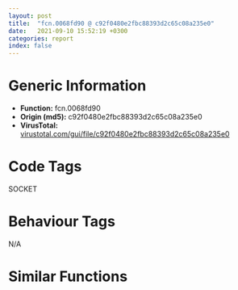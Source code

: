 ```yaml
---
layout: post
title:  "fcn.0068fd90 @ c92f0480e2fbc88393d2c65c08a235e0"
date:   2021-09-10 15:52:19 +0300
categories: report
index: false
---
```


# Generic Information
- **Function:** fcn.0068fd90
- **Origin (md5):** c92f0480e2fbc88393d2c65c08a235e0
- **VirusTotal:** [virustotal.com/gui/file/c92f0480e2fbc88393d2c65c08a235e0][virustotal_ref]

# Code Tags
<span class="tag" id="SOCKET">SOCKET</span>


# Behaviour Tags
<span class="bhv-tag" id="na">N/A</span>

# Similar Functions
<script type="text/javascript" src="https://www.gstatic.com/charts/loader.js"></script>
<script type="text/javascript">

    google.charts.load('current', {'packages':['corechart']});
    google.charts.setOnLoadCallback(drawChart);

    function drawChart() {
    var data = new google.visualization.DataTable();
        data.addColumn('number', 'X');
        data.addColumn('number', 'Y');
        data.addColumn({type: 'string', role: 'tooltip', 'p': {'html': true}});
        data.addColumn({'type': 'string', 'role': 'style'});
        
        data.addRows([
    [-321.1231994628906, 307.91094970703125, '<b><a href="/report/fcn.0068fd90@c92f0480e2fbc88393d2c65c08a235e0">fcn.0068fd90</a><br>@c92f0480e2fbc88393d2c65c08a235e0</b><br>push esi<br>push ebx<br>sub esp, 0x434<br>lea eax, [esp+0x2c]<br>mov dword[esp], 0x202<br>mov dword[esp+4], eax<br>call dword[sym.imp.WS2_32.dll_WSAStartup]<br>sub esp, 8<br>test eax, eax<br>jne 0x68ffdb<br>mov dword[esp+8], 0x83c154<br>mov dword[esp+4], 0<br>mov dword[esp], str.0.0.0.0<br>call fcn.0066c520<br>test eax, eax<br>jne 0x68ffaa<br>mov dword[esp+8], 0x83c138<br>mov dword[esp+4], 0<br>mov dword[esp], 0x7b855b<br>call fcn.0066c590<br>test eax, eax<br>jne 0x68ffaa<br>mov dword[esp+8], 0<br>mov dword[esp+4], 1<br>mov dword[esp], 2<br>mov esi, dword[sym.imp.WS2_32.dll_socket]<br>call esi<br>sub esp, 0xc<br>cmp eax, 0xffffffff<br>mov ebx, eax<br>je 0x68ff40<br>lea eax, [esp+0x28]<br>mov dword[esp+0x28], 0x274<br>mov dword[esp+8], 0x2005<br>mov dword[esp+4], 0xffff<br>mov dword[esp], ebx<br>mov dword[esp+0x10], eax<br>lea eax, [esp+0x1bc]<br>mov dword[esp+0xc], eax<br>call dword[sym.imp.WS2_32.dll_getsockopt]<br>sub esp, 0x14<br>cmp eax, 0xffffffff<br>je 0x68ffaf<br>test byte[esp+0x1be], 2<br>je 0x68ff20<br>mov dword[esp], ebx<br>call dword[sym.imp.WS2_32.dll_closesocket]<br>sub esp, 4<br>cmp eax, 0xffffffff<br>je 0x68ffc5<br>mov dword[esp+8], 0<br>mov dword[esp+4], 1<br>mov dword[esp], 0x17<br>call esi<br>sub esp, 0xc<br>cmp eax, 0xffffffff<br>mov ebx, eax<br>je 0x68ff80<br>lea eax, [esp+0x28]<br>mov dword[esp+0x28], 0x274<br>mov dword[esp+8], 0x2005<br>mov dword[esp+4], 0xffff<br>mov dword[esp], ebx<br>mov dword[esp+0x10], eax<br>lea eax, [esp+0x1bc]<br>mov dword[esp+0xc], eax<br>call dword[sym.imp.WS2_32.dll_getsockopt]<br>sub esp, 0x14<br>cmp eax, 0xffffffff<br>je 0x68ffaf<br>test byte[esp+0x1be], 2<br>je 0x68ff30<br>mov dword[esp], ebx<br>call dword[sym.imp.WS2_32.dll_closesocket]<br>sub esp, 4<br>cmp eax, 0xffffffff<br>je 0x68ffc5<br>add esp, 0x434<br>pop ebx<br>pop esi<br>ret <br>mov dword[0x83c168], 1<br>jmp 0x68fe7b<br>mov dword[0x83c164], 1<br>jmp 0x68ff01<br>mov ebx, dword[sym.imp.WS2_32.dll_WSAGetLastError]<br>call ebx<br>lea edx, [eax-0x273b]<br>cmp edx, 1<br>jbe 0x68fe90<br>sub eax, 0x273e<br>cmp eax, 1<br>jbe 0x68fe90<br>call ebx<br>mov dword[esp+4], str.socket<br>mov dword[esp], eax<br>call fcn.0066e2e0<br>mov esi, esi<br>lea edi, [edi]<br>mov ebx, dword[sym.imp.WS2_32.dll_WSAGetLastError]<br>call ebx<br>lea edx, [eax-0x273b]<br>cmp edx, 1<br>jbe 0x68ff16<br>sub eax, 0x273e<br>cmp eax, 1<br>ja 0x68ff65<br>add esp, 0x434<br>pop ebx<br>pop esi<br>ret <br>call sub.msvcrt.dll_abort<br>call dword[sym.imp.WS2_32.dll_WSAGetLastError]<br>mov dword[esp+4], str.getsockopt<br>mov dword[esp], eax<br>call fcn.0066e2e0<br>call dword[sym.imp.WS2_32.dll_WSAGetLastError]<br>mov dword[esp+4], str.closesocket<br>mov dword[esp], eax<br>call fcn.0066e2e0<br>mov dword[esp+4], str.WSAStartup<br>mov dword[esp], eax<br>call fcn.0066e2e0<br>nop <br>lea esi, [esi]<br><eoc> ', 'point { fill-color: #e0440e; }'],
[-104.1015396118164, 23.5976619720459, '<b><a href="/report/fcn.0068c9c0@c92f0480e2fbc88393d2c65c08a235e0">fcn.0068c9c0</a><br>@c92f0480e2fbc88393d2c65c08a235e0</b><br>push edi<br>push esi<br>push ebx<br>sub esp, 0x50<br>mov esi, dword[esp+0x60]<br>mov edi, dword[esp+0x64]<br>mov eax, dword[esi+0x2c]<br>and eax, 0x1000200<br>cmp eax, 0x200<br>je 0x68cad0<br>mov dword[esp], 4<br>mov ecx, 0x1c<br>mov edx, 0x83c138<br>mov eax, esi<br>call fcn.0068bda0<br>test eax, eax<br>mov ebx, eax<br>jne 0x68cae0<br>mov edx, dword[esp+0x68]<br>mov dword[esp+0x20], 0<br>mov dword[esp+0x24], 0<br>mov dword[esp+0x28], 0<br>mov dword[esp+0x2c], 0<br>mov dword[esp+0x30], 0<br>test edx, edx<br>je 0x68ca5b<br>lea eax, [esp+0x34]<br>mov dword[esp+4], 0<br>mov dword[esp+8], eax<br>mov eax, dword[esp+0x68]<br>mov dword[esp], eax<br>call fcn.0066c590<br>test eax, eax<br>jne 0x68cad0<br>mov eax, dword[esp+0x4c]<br>mov dword[esp+0x30], eax<br>mov eax, dword[edi+8]<br>mov dword[esp+0x20], eax<br>mov eax, dword[edi+0xc]<br>mov dword[esp+0x24], eax<br>mov eax, dword[edi+0x10]<br>mov dword[esp+0x28], eax<br>mov eax, dword[edi+0x14]<br>mov dword[esp+0x2c], eax<br>mov eax, dword[esp+0x6c]<br>test eax, eax<br>je 0x68caf3<br>cmp dword[esp+0x6c], 1<br>jne 0x68cad0<br>mov eax, 0xc<br>lea edx, [esp+0x20]<br>mov dword[esp+0x10], 0x14<br>mov dword[esp+8], eax<br>mov dword[esp+4], 0x29<br>mov dword[esp+0xc], edx<br>mov eax, dword[esi+0x38]<br>mov dword[esp], eax<br>call dword[sym.imp.WS2_32.dll_setsockopt]<br>sub esp, 0x14<br>cmp eax, 0xffffffff<br>jne 0x68cad5<br>call dword[sym.imp.WS2_32.dll_WSAGetLastError]<br>mov dword[esp], eax<br>call fcn.0066e3a0<br>mov ebx, eax<br>jmp 0x68cad5<br>mov ebx, 0xfffff019<br>add esp, 0x50<br>mov eax, ebx<br>pop ebx<br>pop esi<br>pop edi<br>ret <br>mov dword[esp], eax<br>call fcn.0066e3a0<br>add esp, 0x50<br>mov ebx, eax<br>mov eax, ebx<br>pop ebx<br>pop esi<br>pop edi<br>ret <br>mov eax, 0xd<br>jmp 0x68ca8b<br><eoc> ', 'null'],
[33.602081298828125, 353.6929016113281, '<b><a href="/report/fcn.004bf9d0@c92f0480e2fbc88393d2c65c08a235e0">fcn.004bf9d0</a><br>@c92f0480e2fbc88393d2c65c08a235e0</b><br>push esi<br>push ebx<br>sub esp, 0x34<br>mov ebx, dword[esp+0x40]<br>mov dword[esp+0x24], 1<br>mov dword[esp+0x2c], 4<br>cmp ebx, 0xffffffff<br>je 0x4bfa91<br>lea eax, [esp+0x2c]<br>mov dword[esp+8], 0x1008<br>mov dword[esp+4], 0xffff<br>mov dword[esp], ebx<br>mov dword[esp+0x10], eax<br>lea eax, [esp+0x28]<br>mov dword[esp+0xc], eax<br>call dword[sym.imp.WS2_32.dll_getsockopt]<br>sub esp, 0x14<br>test eax, eax<br>jne 0x4bfa2d<br>cmp dword[esp+0x2c], 4<br>je 0x4bfad0<br>call dword[sym.imp.WS2_32.dll_WSAGetLastError]<br>mov dword[esp+0x10], 0xda<br>mov dword[esp+8], eax<br>xor esi, esi<br>mov dword[esp+0xc], str.crypto_bio_b_sock2.c<br>mov dword[esp+4], 0xf<br>mov dword[esp], 2<br>call fcn.004f6fb0<br>mov dword[esp+0x10], 0xdb<br>mov dword[esp+0xc], str.crypto_bio_b_sock2.c<br>mov dword[esp+8], 0x86<br>mov dword[esp+4], 0x8b<br>mov dword[esp], 0x20<br>call fcn.004f6fb0<br>add esp, 0x34<br>mov eax, esi<br>pop ebx<br>pop esi<br>ret <br>mov dword[esp+0x10], 0xd3<br>mov dword[esp+0xc], str.crypto_bio_b_sock2.c<br>xor esi, esi<br>mov dword[esp+8], 0x87<br>mov dword[esp+4], 0x8b<br>mov dword[esp], 0x20<br>call fcn.004f6fb0<br>add esp, 0x34<br>mov eax, esi<br>pop ebx<br>pop esi<br>ret <br>mov eax, dword[esp+0x48]<br>mov dword[esp], ebx<br>shr eax, 3<br>and eax, 1<br>mov dword[esp+4], eax<br>call fcn.004bf420<br>test eax, eax<br>mov esi, eax<br>je 0x4bfa89<br>test byte[esp+0x48], 4<br>jne 0x4bfc15<br>test byte[esp+0x48], 0x10<br>jne 0x4bfb80<br>mov eax, dword[esp+0x44]<br>mov dword[esp], eax<br>call fcn.004bbde0<br>cmp eax, 0x17<br>je 0x4bfcb0<br>mov eax, dword[esp+0x44]<br>mov dword[esp], eax<br>call fcn.004bbf80<br>mov esi, eax<br>mov eax, dword[esp+0x44]<br>mov dword[esp], eax<br>call fcn.004bbf60<br>mov dword[esp+8], esi<br>mov dword[esp+4], eax<br>mov dword[esp], ebx<br>call dword[sym.imp.WS2_32.dll_bind]<br>sub esp, 0xc<br>test eax, eax<br>mov esi, eax<br>jne 0x4bfd52<br>cmp dword[esp+0x28], 2<br>je 0x4bfb73<br>mov dword[esp+4], 0x7fffffff<br>mov dword[esp], ebx<br>call dword[sym.imp.WS2_32.dll_listen]<br>sub esp, 8<br>cmp eax, 0xffffffff<br>je 0x4bfdb3<br>mov esi, 1<br>jmp 0x4bfa89<br>lea eax, [esp+0x24]<br>mov dword[esp+0x10], 4<br>mov dword[esp+8], 1<br>mov dword[esp+4], 6<br>mov dword[esp], ebx<br>mov dword[esp+0xc], eax<br>call dword[sym.imp.WS2_32.dll_setsockopt]<br>sub esp, 0x14<br>test eax, eax<br>je 0x4bfb02<br>call dword[sym.imp.WS2_32.dll_WSAGetLastError]<br>mov dword[esp+0x10], 0xee<br>mov dword[esp+8], eax<br>xor esi, esi<br>mov dword[esp+0xc], str.crypto_bio_b_sock2.c<br>mov dword[esp+4], 0xe<br>mov dword[esp], 2<br>call fcn.004f6fb0<br>mov dword[esp+0x10], 0xef<br>mov dword[esp+0xc], str.crypto_bio_b_sock2.c<br>mov dword[esp+8], 0x8a<br>mov dword[esp+4], 0x8b<br>mov dword[esp], 0x20<br>call fcn.004f6fb0<br>jmp 0x4bfa89<br>lea eax, [esp+0x24]<br>mov dword[esp+0x10], 4<br>mov dword[esp+8], 8<br>mov dword[esp+4], 0xffff<br>mov dword[esp], ebx<br>mov dword[esp+0xc], eax<br>call dword[sym.imp.WS2_32.dll_setsockopt]<br>sub esp, 0x14<br>test eax, eax<br>je 0x4bfaf7<br>call dword[sym.imp.WS2_32.dll_WSAGetLastError]<br>mov dword[esp+0x10], 0xe5<br>mov dword[esp+8], eax<br>xor esi, esi<br>mov dword[esp+0xc], str.crypto_bio_b_sock2.c<br>mov dword[esp+4], 0xe<br>mov dword[esp], 2<br>call fcn.004f6fb0<br>mov dword[esp+0x10], 0xe6<br>mov dword[esp+0xc], str.crypto_bio_b_sock2.c<br>mov dword[esp+8], 0x89<br>mov dword[esp+4], 0x8b<br>mov dword[esp], 0x20<br>call fcn.004f6fb0<br>jmp 0x4bfa89<br>mov eax, dword[esp+0x48]<br>mov dword[esp+0x10], 4<br>mov dword[esp+8], 0x1b<br>mov dword[esp+4], 0x29<br>mov dword[esp], ebx<br>sar eax, 1<br>and eax, 1<br>mov dword[esp+0x24], eax<br>lea eax, [esp+0x24]<br>mov dword[esp+0xc], eax<br>call dword[sym.imp.WS2_32.dll_setsockopt]<br>sub esp, 0x14<br>test eax, eax<br>je 0x4bfb17<br>call dword[sym.imp.WS2_32.dll_WSAGetLastError]<br>mov dword[esp+0x10], 0xfd<br>mov dword[esp+8], eax<br>xor esi, esi<br>mov dword[esp+0xc], str.crypto_bio_b_sock2.c<br>mov dword[esp+4], 0xe<br>mov dword[esp], 2<br>call fcn.004f6fb0<br>mov dword[esp+0x10], 0xfe<br>mov dword[esp+0xc], str.crypto_bio_b_sock2.c<br>mov dword[esp+8], 0x88<br>mov dword[esp+4], 0x8b<br>mov dword[esp], 0x20<br>call fcn.004f6fb0<br>jmp 0x4bfa89<br>call dword[sym.imp.WS2_32.dll_WSAGetLastError]<br>mov dword[esp+0x10], 0x9f<br>mov dword[esp+8], eax<br>xor esi, esi<br>mov dword[esp+0xc], str.crypto_bio_b_sock2.c<br>mov dword[esp+4], 6<br>mov dword[esp], 2<br>call fcn.004f6fb0<br>mov dword[esp+0x10], 0xa0<br>mov dword[esp+0xc], str.crypto_bio_b_sock2.c<br>mov dword[esp+8], 0x75<br>mov dword[esp+4], 0x93<br>mov dword[esp], 0x20<br>call fcn.004f6fb0<br>jmp 0x4bfa89<br>call dword[sym.imp.WS2_32.dll_WSAGetLastError]<br>mov dword[esp+0x10], 0x108<br>mov dword[esp+0xc], str.crypto_bio_b_sock2.c<br>mov dword[esp+8], eax<br>mov dword[esp+4], 7<br>mov dword[esp], 2<br>call fcn.004f6fb0<br>mov dword[esp+0x10], 0x109<br>mov dword[esp+0xc], str.crypto_bio_b_sock2.c<br>mov dword[esp+8], 0x77<br>mov dword[esp+4], 0x8b<br>mov dword[esp], 0x20<br>call fcn.004f6fb0<br>jmp 0x4bfa89<br><eoc> ', 'null'],
[250.62681579589844, 69.39236450195312, '<b><a href="/report/fcn.004bfe20@c92f0480e2fbc88393d2c65c08a235e0">fcn.004bfe20</a><br>@c92f0480e2fbc88393d2c65c08a235e0</b><br>push ebx<br>sub esp, 0x48<br>mov eax, dword[esp+0x54]<br>lea edx, [esp+0x24]<br>mov dword[esp+0x20], 0x1c<br>test eax, eax<br>cmove eax, edx<br>mov dword[esp], eax<br>call fcn.004bbf70<br>mov dword[esp+4], eax<br>mov eax, dword[esp+0x50]<br>lea edx, [esp+0x20]<br>mov dword[esp+8], edx<br>mov dword[esp], eax<br>call dword[sym.imp.WS2_32.dll_accept]<br>sub esp, 0xc<br>cmp eax, 0xffffffff<br>mov ebx, eax<br>je 0x4bfe85<br>mov eax, dword[esp+0x58]<br>mov dword[esp], ebx<br>shr eax, 3<br>and eax, 1<br>mov dword[esp+4], eax<br>call fcn.004bf420<br>test eax, eax<br>je 0x4bfef6<br>add esp, 0x48<br>mov eax, ebx<br>pop ebx<br>ret <br>mov dword[esp], 0xffffffff<br>call fcn.004c51c0<br>test eax, eax<br>jne 0x4bfe7e<br>call dword[sym.imp.WS2_32.dll_WSAGetLastError]<br>mov dword[esp+0x10], 0x123<br>mov dword[esp+8], eax<br>mov dword[esp+0xc], str.crypto_bio_b_sock2.c<br>mov dword[esp+4], 8<br>mov dword[esp], 2<br>call fcn.004f6fb0<br>mov dword[esp+0x10], 0x124<br>mov dword[esp+0xc], str.crypto_bio_b_sock2.c<br>mov dword[esp+8], 0x64<br>mov dword[esp+4], 0x89<br>mov dword[esp], 0x20<br>call fcn.004f6fb0<br>add esp, 0x48<br>mov eax, ebx<br>pop ebx<br>ret <br>mov dword[esp], ebx<br>mov ebx, 0xffffffff<br>call dword[sym.imp.WS2_32.dll_closesocket]<br>sub esp, 4<br>jmp 0x4bfe7e<br><eoc> ', 'null'],
[112.92935943603516, -260.7063903808594, '<b><a href="/report/fcn.0068d450@c92f0480e2fbc88393d2c65c08a235e0">fcn.0068d450</a><br>@c92f0480e2fbc88393d2c65c08a235e0</b><br>push edi<br>push esi<br>push ebx<br>sub esp, 0x40<br>mov edi, dword[esp+0x58]<br>mov ebx, dword[esp+0x50]<br>mov esi, dword[esp+0x60]<br>test edi, edi<br>je 0x68d515<br>mov eax, dword[ebx+0x34]<br>test eax, eax<br>jne 0x68d550<br>test byte[ebx+0x2d], 2<br>jne 0x68d4a6<br>cmp esi, 0x10<br>je 0x68d540<br>cmp esi, 0x1c<br>jne 0x68d560<br>mov edx, 0x83c138<br>mov dword[esp], 0<br>mov ecx, esi<br>mov eax, ebx<br>call fcn.0068bda0<br>test eax, eax<br>jne 0x68d506<br>mov eax, dword[esp+0x5c]<br>mov dword[esp+0x20], 0<br>mov dword[esp+0x1c], 0<br>mov dword[esp+0x18], esi<br>mov dword[esp+0x10], 0<br>mov dword[esp+8], edi<br>mov dword[esp+0x14], eax<br>lea eax, [esp+0x3c]<br>mov dword[esp+0xc], eax<br>mov eax, dword[esp+0x54]<br>mov dword[esp+4], eax<br>mov eax, dword[ebx+0x38]<br>mov dword[esp], eax<br>call dword[sym.imp.WS2_32.dll_WSASendTo]<br>mov edx, eax<br>sub esp, 0x24<br>test edx, edx<br>mov eax, dword[esp+0x3c]<br>jne 0x68d500<br>add esp, 0x40<br>pop ebx<br>pop esi<br>pop edi<br>ret <br>call dword[sym.imp.WS2_32.dll_WSAGetLastError]<br>mov dword[esp], eax<br>call fcn.0066e3a0<br>add esp, 0x40<br>pop ebx<br>pop esi<br>pop edi<br>ret <br>mov dword[esp+8], 0x3a0<br>mov dword[esp+4], str.src_win_udp.c<br>mov dword[esp], str.nbufs___0<br>call fcn.006b2490<br>jmp 0x68d46a<br>mov edx, 0x83c154<br>jmp 0x68d492<br>mov eax, 0xfffff008<br>jmp 0x68d4f7<br>mov eax, 0xfffff019<br>jmp 0x68d4f7<br><eoc> ', 'null'],
[-241.80064392089844, -306.49481201171875, '<b><a href="/report/fcn.006850b0@c92f0480e2fbc88393d2c65c08a235e0">fcn.006850b0</a><br>@c92f0480e2fbc88393d2c65c08a235e0</b><br>push esi<br>push ebx<br>sub esp, 0x24<br>mov dword[esp], 0xc<br>call fcn.0066b490<br>test eax, eax<br>je 0x685191<br>mov ebx, eax<br>mov eax, dword[esp+0x34]<br>mov dword[ebx], eax<br>mov eax, dword[esp+0x38]<br>mov dword[ebx+4], eax<br>mov dword[esp+0x14], 0<br>mov dword[esp+0x10], 4<br>mov dword[esp+0xc], ebx<br>mov dword[esp+8], 0x685d30<br>mov dword[esp+4], 0<br>mov dword[esp], 0<br>call dword[sym.imp.msvcrt.dll__beginthreadex]<br>test eax, eax<br>jne 0x685140<br>call dword[sym.imp.msvcrt.dll__errno]<br>mov esi, dword[eax]<br>mov dword[esp], ebx<br>call fcn.0066b4a0<br>cmp esi, 0xb<br>je 0x685170<br>jle 0x685180<br>cmp esi, 0xd<br>je 0x685160<br>cmp esi, 0x16<br>jne 0x685184<br>mov esi, 0xfffff019<br>add esp, 0x24<br>mov eax, esi<br>pop ebx<br>pop esi<br>ret <br>mov edx, dword[esp+0x30]<br>xor esi, esi<br>mov dword[edx], eax<br>mov dword[ebx+8], eax<br>mov dword[esp], eax<br>call dword[sym.imp.KERNEL32.dll_ResumeThread]<br>sub esp, 4<br>add esp, 0x24<br>mov eax, esi<br>pop ebx<br>pop esi<br>ret <br>mov esi, 0xfffff004<br>add esp, 0x24<br>mov eax, esi<br>pop ebx<br>pop esi<br>ret <br>mov esi, 0xfffff008<br>add esp, 0x24<br>mov eax, esi<br>pop ebx<br>pop esi<br>ret <br>test esi, esi<br>je 0x685157<br>mov esi, 0xfffff01a<br>add esp, 0x24<br>mov eax, esi<br>pop ebx<br>pop esi<br>ret <br>mov esi, 0xfffff027<br>jmp 0x685157<br><eoc> ', 'null'],
[-458.82861328125, -22.18657112121582, '<b><a href="/report/fcn.0067ed20@c92f0480e2fbc88393d2c65c08a235e0">fcn.0067ed20</a><br>@c92f0480e2fbc88393d2c65c08a235e0</b><br>push esi<br>push ebx<br>mov ebx, eax<br>sub esp, 0x34<br>cmp edx, 2<br>je 0x67ed85<br>jg 0x67ed70<br>test edx, edx<br>jne 0x67ed7a<br>lea eax, [esp+0x2c]<br>mov dword[esp+0x1c], edx<br>mov dword[esp], ebx<br>mov dword[esp+4], eax<br>call dword[sym.imp.KERNEL32.dll_GetExitCodeProcess]<br>sub esp, 8<br>test eax, eax<br>mov edx, dword[esp+0x1c]<br>je 0x67edc0<br>cmp dword[esp+0x2c], 0x103<br>mov eax, 0xfffff038<br>cmove eax, edx<br>add esp, 0x34<br>pop ebx<br>pop esi<br>ret <br>cmp edx, 9<br>je 0x67ed85<br>cmp edx, 0xf<br>je 0x67ed85<br>add esp, 0x34<br>mov eax, 0xfffff02a<br>pop ebx<br>pop esi<br>ret <br>mov dword[esp+4], 1<br>mov dword[esp], ebx<br>call dword[sym.imp.KERNEL32.dll_TerminateProcess]<br>mov edx, eax<br>sub esp, 8<br>xor eax, eax<br>test edx, edx<br>jne 0x67ed62<br>call dword[sym.imp.KERNEL32.dll_GetLastError]<br>cmp eax, 5<br>mov esi, eax<br>je 0x67edd4<br>mov dword[esp], esi<br>call fcn.0066e3a0<br>add esp, 0x34<br>pop ebx<br>pop esi<br>ret <br>call dword[sym.imp.KERNEL32.dll_GetLastError]<br>mov dword[esp], eax<br>call fcn.0066e3a0<br>add esp, 0x34<br>pop ebx<br>pop esi<br>ret <br>lea eax, [esp+0x2c]<br>mov dword[esp], ebx<br>mov dword[esp+4], eax<br>call dword[sym.imp.KERNEL32.dll_GetExitCodeProcess]<br>sub esp, 8<br>test eax, eax<br>je 0x67edae<br>cmp dword[esp+0x2c], 0x103<br>mov eax, 0xfffff038<br>jne 0x67ed62<br>jmp 0x67edae<br><eoc> ', 'null'],

        ]);

    var options = {
        title: 'Similarity Plot',
        legend: 'none',
        colors: ['#dedbd9', '#e6693e', '#ec8f6e', '#f3b49f', '#f6c7b6'],
        tooltip: {isHtml: true, trigger: 'both'},
        explorer: {
        actions: ["dragToZoom", "rightClickToReset"],
        },
        chartArea: {
        width: '80%',
        height: '80%'
        },
        width: '100%',
        height: '100%'
    };

    var chart = new google.visualization.ScatterChart(document.getElementById('chart_div'));

    chart.draw(data, options);
    }
    
</script>


<div id="chart_div" style="width: 100%px; height: 100%;"></div>

# Disassembled Code
{% highlight nasm %}

push esi
push ebx
sub esp, 0x434
lea eax, [esp+0x2c]
mov dword[esp], 0x202
mov dword[esp+4], eax
call dword[sym.imp.WS2_32.dll_WSAStartup]
sub esp, 8
test eax, eax
jne 0x68ffdb
mov dword[esp+8], 0x83c154
mov dword[esp+4], 0
mov dword[esp], str.0.0.0.0
call fcn.0066c520
test eax, eax
jne 0x68ffaa
mov dword[esp+8], 0x83c138
mov dword[esp+4], 0
mov dword[esp], 0x7b855b
call fcn.0066c590
test eax, eax
jne 0x68ffaa
mov dword[esp+8], 0
mov dword[esp+4], 1
mov dword[esp], 2
mov esi, dword[sym.imp.WS2_32.dll_socket]
call esi
sub esp, 0xc
cmp eax, 0xffffffff
mov ebx, eax
je 0x68ff40
lea eax, [esp+0x28]
mov dword[esp+0x28], 0x274
mov dword[esp+8], 0x2005
mov dword[esp+4], 0xffff
mov dword[esp], ebx
mov dword[esp+0x10], eax
lea eax, [esp+0x1bc]
mov dword[esp+0xc], eax
call dword[sym.imp.WS2_32.dll_getsockopt]
sub esp, 0x14
cmp eax, 0xffffffff
je 0x68ffaf
test byte[esp+0x1be], 2
je 0x68ff20
mov dword[esp], ebx
call dword[sym.imp.WS2_32.dll_closesocket]
sub esp, 4
cmp eax, 0xffffffff
je 0x68ffc5
mov dword[esp+8], 0
mov dword[esp+4], 1
mov dword[esp], 0x17
call esi
sub esp, 0xc
cmp eax, 0xffffffff
mov ebx, eax
je 0x68ff80
lea eax, [esp+0x28]
mov dword[esp+0x28], 0x274
mov dword[esp+8], 0x2005
mov dword[esp+4], 0xffff
mov dword[esp], ebx
mov dword[esp+0x10], eax
lea eax, [esp+0x1bc]
mov dword[esp+0xc], eax
call dword[sym.imp.WS2_32.dll_getsockopt]
sub esp, 0x14
cmp eax, 0xffffffff
je 0x68ffaf
test byte[esp+0x1be], 2
je 0x68ff30
mov dword[esp], ebx
call dword[sym.imp.WS2_32.dll_closesocket]
sub esp, 4
cmp eax, 0xffffffff
je 0x68ffc5
add esp, 0x434
pop ebx
pop esi
ret
mov dword[0x83c168], 1
jmp 0x68fe7b
mov dword[0x83c164], 1
jmp 0x68ff01
mov ebx, dword[sym.imp.WS2_32.dll_WSAGetLastError]
call ebx
lea edx, [eax-0x273b]
cmp edx, 1
jbe 0x68fe90
sub eax, 0x273e
cmp eax, 1
jbe 0x68fe90
call ebx
mov dword[esp+4], str.socket
mov dword[esp], eax
call fcn.0066e2e0
mov esi, esi
lea edi, [edi]
mov ebx, dword[sym.imp.WS2_32.dll_WSAGetLastError]
call ebx
lea edx, [eax-0x273b]
cmp edx, 1
jbe 0x68ff16
sub eax, 0x273e
cmp eax, 1
ja 0x68ff65
add esp, 0x434
pop ebx
pop esi
ret
call sub.msvcrt.dll_abort
call dword[sym.imp.WS2_32.dll_WSAGetLastError]
mov dword[esp+4], str.getsockopt
mov dword[esp], eax
call fcn.0066e2e0
call dword[sym.imp.WS2_32.dll_WSAGetLastError]
mov dword[esp+4], str.closesocket
mov dword[esp], eax
call fcn.0066e2e0
mov dword[esp+4], str.WSAStartup
mov dword[esp], eax
call fcn.0066e2e0
nop
lea esi, [esi]

{% endhighlight %}

[virustotal_ref]: https://www.virustotal.com/gui/file/c92f0480e2fbc88393d2c65c08a235e0